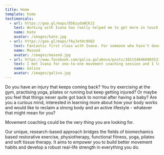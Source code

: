 ```yaml
---
title: Home
template: home
testimonials:
  - url: https://goo.gl/maps/D56zydaNCKJ2
    text: Working with Ivana has really helped me to get more in touch with my body. She is lovely to work with - very gentle, understanding and supportive. She obviously knows a huge amount about her subjects too, and draws from many areas to work in a way that suited me, whether biomechanics, yoga, mindfulness or massage, which is wonderful. After only a few sessions I now have much more ingrained understanding about how my body is functioning and would strongly recommend working with her.
    name: Kate
    avatar: /images/kate.jpg
  - url: https://goo.gl/maps/fAyJetHc9XQ2
    text: Fantastic first class with Ivana. For someone who hasn't done yoga or movement workshops before I found working with Ivana really useful - she was great at explaining what the each exercise was about. I learnt a lot and am looking forward to fixing my body. Thank you Ivana!
    name: Masood
    avatar: /images/masood.jpg
  - url: https://www.facebook.com/galia.galabova/posts/10215484660055335:0
    text: I met Ivana for one-to-one movement coaching session and I left her studio with lots of new knowledge, experience, a book recommendation, and exercises to do at home. Ivana was really supportive as I went to her studio with my newborn and she not only helped me to better understand how to recover my diastasis, but even managed to calm and put my baby to sleep while explaining and training me.
    name: Galina
    avatar: /images/galina.jpg
---
```


Do you have an injury that keeps coming back? You try exercising at the gym,
practising yoga, pilates or running but keep getting injured? Or maybe you feel
that things never quite got back to normal after having a baby? Are you a
curious mind, interested in learning more about how your body works and would
like to reclaim a strong body and an active lifestyle - whatever that might mean
for you?

Movement coaching could be the very thing you are looking for.

Our unique, research-based approach bridges the fields of biomechanics based
restorative exercise, physiotherapy, functional fitness, yoga, pilates and soft
tissue therapy. It aims to empower you to build better movement habits and
develop a robust real-life strength in everything you do.
